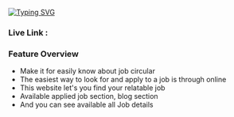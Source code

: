 [![Typing SVG](https://readme-typing-svg.herokuapp.com?font=Fira+Code&weight=500&size=33&pause=1000&width=435&lines=Evolve+Soft;Apply+your+job+today!;React+Application)](https://git.io/typing-svg)

<h3> Live Link :  </h3>

<h3>Feature Overview</h3>

- Make it for easily know about job circular
- The easiest way to look for and apply to a job is through online
- This website let's you find your relatable job
- Available applied job section, blog section
- And you can see available all Job details

